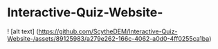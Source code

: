 # Interactive-Quiz-Website-

! [alt text] (https://github.com/ScytheDEM/Interactive-Quiz-Website-/assets/89125983/a279e262-166c-4062-a0d0-4ff0255ca1ba)
